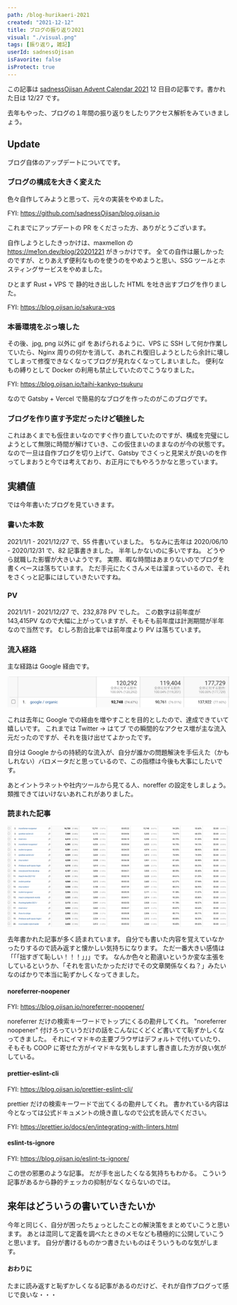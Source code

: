```yaml
---
path: /blog-hurikaeri-2021
created: "2021-12-12"
title: ブログの振り返り2021
visual: "./visual.png"
tags: [振り返り, 雑記]
userId: sadnessOjisan
isFavorite: false
isProtect: true
---
```


この記事は [sadnessOjisan Advent Calendar 2021](https://adventar.org/calendars/7015) 12 日目の記事です。書かれた日は 12/27 です。

去年もやった、ブログの１年間の振り返りをしたりアクセス解析をみていきましょう。

## Update

ブログ自体のアップデートについてです。

### ブログの構成を大きく変えた

色々自作してみようと思って、元々の実装をやめました。

FYI: https://github.com/sadnessOjisan/blog.ojisan.io

これまでにアップデートの PR をくださった方、ありがとうございます。

自作しようとしたきっかけは、maxmellon の https://me1on.dev/blog/20201221 がきっかけです。
全ての自作は厳しかったのですが、とりあえず便利なものを使うのをやめようと思い、SSG ツールとホスティングサービスをやめました。

ひとまず Rust + VPS で 静的吐き出しした HTML を吐き出すブログを作りました。

FYI: https://blog.ojisan.io/sakura-vps

### 本番環境をぶっ壊した

その後、jpg, png 以外に gif をあげられるように、VPS に SSH して何か作業していたら、Nginx 周りの何かを消して、あれこれ復旧しようとしたら余計に壊してしまって修復できなくなってブログが見れなくなってしまいました。
便利なもの縛りとして Docker の利用も禁止していたのでこうなりました。

FYI: https://blog.ojisan.io/taihi-kankyo-tsukuru

なので Gatsby + Vercel で簡易的なブログを作ったのがこのブログです。

### ブログを作り直す予定だったけど頓挫した

これはあくまでも仮住まいなのですぐ作り直していたのですが、構成を完璧にしようとして無限に時間が解けていき、この仮住まいのままなのが今の状態です。
なので一旦は自作ブログを切り上げて、Gatsby でさくっと見栄えが良いのを作ってしまおうと今では考えており、お正月にでもやろうかなと思っています。

## 実績値

では今年書いたブログを見ていきます。

### 書いた本数

2021/1/1 - 2021/12/27 で、55 件書いていました。
ちなみに去年は 2020/06/10 - 2020/12/31 で、82 記事書きました。
半年しかないのに多いですね。
どうやら就職した影響が大きいようです。
実際、暇な時間はあまりないのでブログを書くペースは落ちています。
ただ手元にたくさんメモは溜まっているので、それをさくっと記事にはしていきたいですね。

### PV

2021/1/1 - 2021/12/27 で、232,878 PV でした。
この数字は前年度が 143,415PV なので大幅に上がっていますが、そもそも前年度は計測期間が半年なので当然です。
むしろ割合比率では前年度より PV は落ちています。

### 流入経路

主な経路は Google 経由です。

![google](./google.png)

これは去年に Google での経由を増やすことを目的としたので、達成できていて嬉しいです。
これまでは Twitter -> はてブ での瞬間的なアクセス増が主な流入元だったのですが、それを抜け出せてよかったです。

自分は Google からの持続的な流入が、自分が誰かの問題解決を手伝えた（かもしれない）バロメータだと思っているので、この指標は今後も大事にしたいです。

あとイントラネットや社内ツールから見てる人、noreffer の設定をしましょう。類推できてはいけないあれこれがありました。

### 読まれた記事

![yomareta](./yomareta.png)

去年書かれた記事が多く読まれています。
自分でも書いた内容を覚えていなかったりするので読み返すと懐かしい気持ちになります。
ただ一番大きい感情は「「「拙すぎて恥しい！！！」」」です。
なんか色々と勘違いというか変な主張をしているというか、「それを言いたかっただけでその文章関係なくね？」みたいなのばかりで本当に恥ずかしくなってきました。

#### noreferrer-noopener

FYI: https://blog.ojisan.io/noreferrer-noopener/

noreferrer だけの検索キーワードでトップにくるの勘弁してくれ。
"noreferrer noopener" 付けろっていうだけの話をこんなにくどくど書いてて恥ずかしくなってきました。
それにイマドキの主要ブラウザはデフォルトで付いていたり、そもそも COOP に寄せた方がイマドキな気もしますし書き直した方が良い気がしている。

#### prettier-eslint-cli

FYI: https://blog.ojisan.io/prettier-eslint-cli/

prettier だけの検索キーワードで出てくるの勘弁してくれ。
書かれている内容は今となっては公式ドキュメントの焼き直しなので公式を読んでください。

FYI: https://prettier.io/docs/en/integrating-with-linters.html

#### eslint-ts-ignore

FYI: https://blog.ojisan.io/eslint-ts-ignore/

この世の邪悪のような記事。
だが手を出したくなる気持ちもわかる。
こういう記事があるから静的チェッカの抑制がなくならないのでは。

## 来年はどういうの書いていきたいか

今年と同じく、自分が困ったちょっとしたことの解決策をまとめていこうと思います。
あとは混同して定義を調べたときのメモなども積極的に公開していこうと思います。
自分が書けるものかつ書きたいものはそういうものな気がします。

#### おわりに

たまに読み返すと恥ずかしくなる記事があるのだけど、それが自作ブログって感じで良いな・・・
